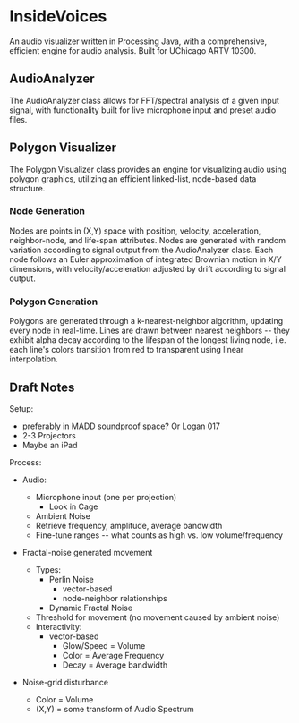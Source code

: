 # InsideVoices

An audio visualizer written in Processing Java, with a comprehensive, efficient engine for audio analysis. Built for UChicago ARTV 10300.

## AudioAnalyzer

The AudioAnalyzer class allows for FFT/spectral analysis of a given input signal, with functionality built for live microphone input and preset audio files. 

## Polygon Visualizer

The Polygon Visualizer class provides an engine for visualizing audio using polygon graphics, utilizing an efficient linked-list, node-based data structure. 

### Node Generation

Nodes are points in (X,Y) space with position, velocity, acceleration, neighbor-node, and life-span attributes. Nodes are generated with random variation according to signal output from the AudioAnalyzer class. Each node follows an Euler approximation of integrated Brownian motion in X/Y dimensions, with velocity/acceleration adjusted by drift according to signal output. 

### Polygon Generation

Polygons are generated through a k-nearest-neighbor algorithm, updating every node in real-time. Lines are drawn between nearest neighbors -- they exhibit alpha decay according to the lifespan of the longest living node, i.e. each line's colors transition from red to transparent using linear interpolation. 


## Draft Notes

Setup:
- preferably in MADD soundproof space? Or Logan 017
- 2-3 Projectors 
- Maybe an iPad

Process:
- Audio:
  - Microphone input (one per projection)
    - Look in Cage
  - Ambient Noise
  - Retrieve frequency, amplitude, average bandwidth
  - Fine-tune ranges -- what counts as high vs. low volume/frequency 
- Fractal-noise generated movement
  - Types:
    - Perlin Noise
      - vector-based
      - node-neighbor relationships
    - Dynamic Fractal Noise
  - Threshold for movement (no movement caused by ambient noise)
  - Interactivity:
    - vector-based
      - Glow/Speed = Volume
      - Color = Average Frequency
      - Decay = Average bandwidth
    
- Noise-grid disturbance
  - Color = Volume
  - (X,Y) = some transform of Audio Spectrum
